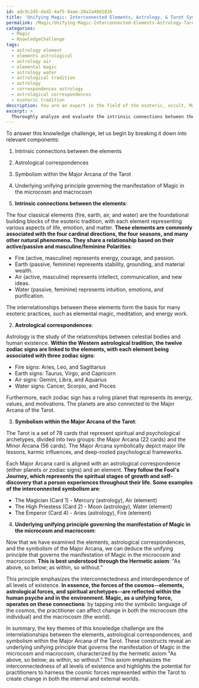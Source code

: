 ```yaml
---
id: adc9c245-dad2-4af5-9aae-20a2a48d2836
title: 'Unifying Magic: Interconnected Elements, Astrology, & Tarot Symbolism'
permalink: /Magic/Unifying-Magic-Interconnected-Elements-Astrology-Tarot-Symbolism/
categories:
  - Magic
  - KnowledgeChallenge
tags:
  - astrology element
  - elements astrological
  - astrology air
  - elemental magic
  - astrology water
  - astrological tradition
  - astrology
  - correspondences astrology
  - astrological correspondences
  - esoteric tradition
description: You are an expert in the field of the esoteric, occult, Magic and Education. You are a writer of tests, challenges, books and deep knowledge on Magic for initiates and students to gain deep insights and understanding from. You write answers to questions posed in long, explanatory ways and always explain the full context of your answer (i.e., related concepts, formulas, examples, or history), as well as the step-by-step thinking process you take to answer the challenges. Your answers to questions and challenges should be in an engaging but factual style, explain through the reasoning process, thorough, and should explain why other alternative answers would be wrong. Summarize the key themes, ideas, and conclusions at the end.
excerpt: > 
  Thoroughly analyze and evaluate the intrinsic connections between the elements, astrological correspondences, and the symbolism within the Major Arcana of the Tarot, to deduce the underlying principle that unifies and governs the manifestation of Magic in the microcosm and macrocosm.
---
```

To answer this knowledge challenge, let us begin by breaking it down into relevant components:

1. Intrinsic connections between the elements
2. Astrological correspondences
3. Symbolism within the Major Arcana of the Tarot
4. Underlying unifying principle governing the manifestation of Magic in the microcosm and macrocosm

1. **Intrinsic connections between the elements**:

The four classical elements (fire, earth, air, and water) are the foundational building blocks of the esoteric tradition, with each element representing various aspects of life, emotion, and matter. **These elements are commonly associated with the four cardinal directions, the four seasons, and many other natural phenomena. They share a relationship based on their active/passive and masculine/feminine Polarities**:

- Fire (active, masculine) represents energy, courage, and passion.
- Earth (passive, feminine) represents stability, grounding, and material wealth.
- Air (active, masculine) represents intellect, communication, and new ideas.
- Water (passive, feminine) represents intuition, emotions, and purification.

The interrelationships between these elements form the basis for many esoteric practices, such as elemental magic, meditation, and energy work.

2. **Astrological correspondences**:

Astrology is the study of the relationships between celestial bodies and human existence. **Within the Western astrological tradition, the twelve zodiac signs are linked to the elements, with each element being associated with three zodiac signs**:

- Fire signs: Aries, Leo, and Sagittarius
- Earth signs: Taurus, Virgo, and Capricorn
- Air signs: Gemini, Libra, and Aquarius
- Water signs: Cancer, Scorpio, and Pisces

Furthermore, each zodiac sign has a ruling planet that represents its energy, values, and motivations. The planets are also connected to the Major Arcana of the Tarot.

3. **Symbolism within the Major Arcana of the Tarot**:

The Tarot is a set of 78 cards that represent spiritual and psychological archetypes, divided into two groups: the Major Arcana (22 cards) and the Minor Arcana (56 cards). The Major Arcana symbolically depict major life lessons, karmic influences, and deep-rooted psychological frameworks.

Each Major Arcana card is aligned with an astrological correspondence (either planets or zodiac signs) and an element. **They follow the Fool's Journey, which represents the spiritual stages of growth and self-discovery that a person experiences throughout their life. Some examples of the interconnected symbolism are**:

- The Magician (Card 1) - Mercury (astrology), Air (element)
- The High Priestess (Card 2) - Moon (astrology), Water (element)
- The Emperor (Card 4) - Aries (astrology), Fire (element)

4. **Underlying unifying principle governing the manifestation of Magic in the microcosm and macrocosm**:

Now that we have examined the elements, astrological correspondences, and the symbolism of the Major Arcana, we can deduce the unifying principle that governs the manifestation of Magic in the microcosm and macrocosm. ****This is best understood through the Hermetic axiom****: "As above, so below; as within, so without."

This principle emphasizes the interconnectedness and interdependence of all levels of existence. ****In essence, the forces of the cosmos--elements, astrological forces, and spiritual archetypes--are reflected within the human psyche and in the environment. Magic, as a unifying force, operates on these connections****: by tapping into the symbolic language of the cosmos, the practitioner can affect change in both the microcosm (the individual) and the macrocosm (the world).

In summary, the key themes of this knowledge challenge are the interrelationships between the elements, astrological correspondences, and symbolism within the Major Arcana of the Tarot. These constructs reveal an underlying unifying principle that governs the manifestation of Magic in the microcosm and macrocosm, characterized by the hermetic axiom "As above, so below; as within, so without." This axiom emphasizes the interconnectedness of all levels of existence and highlights the potential for practitioners to harness the cosmic forces represented within the Tarot to create change in both the internal and external worlds.
